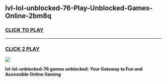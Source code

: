 
## lvl-lol-unblocked-76-Play-Unblocked-Games-Online-2bm8q
<h3>
<a href="https://premium76.site?title=lvl-lol-unblocked-76&ref=25A">CLICK TO PLAY</a></h3>
<hr>

<h3>
<a href="https://premium76.site?title=lvl-lol-unblocked-76&ref=25A">CLICK 2 PLAY</a>
  
</h3>

<a href="https://premium76.site?title=lvl-lol-unblocked-76&ref=25A"><img src="https://clearcache.store/games.png"></a>


**lvl-lol-unblocked-76 games unblocked: Your Gateway to Fun and Accessible Online Gaming**
